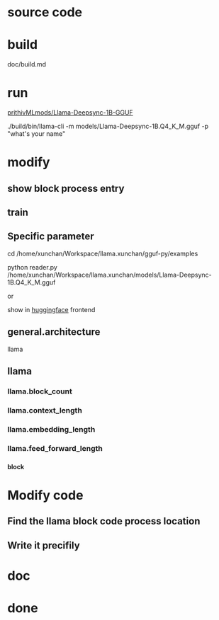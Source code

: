 # source code

# build

doc/build.md

# run

[prithivMLmods/Llama-Deepsync-1B-GGUF](https://huggingface.co/prithivMLmods/Llama-Deepsync-1B-GGUF)

./build/bin/llama-cli -m models/Llama-Deepsync-1B.Q4_K_M.gguf -p "what's your name"

# modify

## show block process entry

## train

## Specific parameter

cd /home/xunchan/Workspace/llama.xunchan/gguf-py/examples

python reader.py  /home/xunchan/Workspace/llama.xunchan/models/Llama-Deepsync-1B.Q4_K_M.gguf

or

show in [huggingface](https://huggingface.co/) frontend

## general.architecture

llama

## llama

### llama.block_count

### llama.context_length

### llama.embedding_length

### llama.feed_forward_length

### 

#### block

# Modify code

## Find the llama block code process location

## Write it precifily

# doc

# done